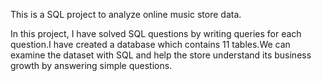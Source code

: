 This is a SQL project to analyze online music store data.

In this project, I have solved SQL questions by writing queries for each question.I have created a database which contains 11 tables.We can examine the dataset with SQL and help the store understand its business growth by answering simple questions.
